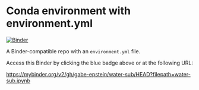 # Conda environment with environment.yml

[![Binder](https://mybinder.org/badge_logo.svg)](https://mybinder.org/v2/gh/gabe-epstein/water-sub/HEAD?filepath=water-sub.ipynb)

A Binder-compatible repo with an `environment.yml` file.

Access this Binder by clicking the blue badge above or at the following URL:

https://mybinder.org/v2/gh/gabe-epstein/water-sub/HEAD?filepath=water-sub.ipynb
